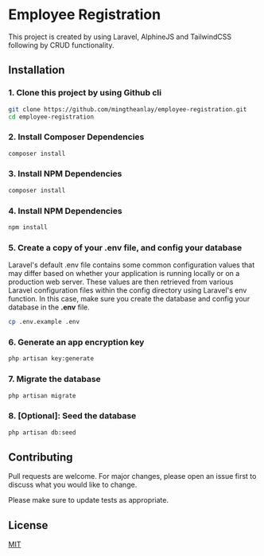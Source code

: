 # Employee Registration

This project is created by using Laravel, AlphineJS and TailwindCSS following by CRUD functionality.

## Installation

### 1. Clone this project by using Github cli

```bash
git clone https://github.com/mingtheanlay/employee-registration.git
cd employee-registration
```

### 2. Install Composer Dependencies

```bash
composer install
```

### 3. Install NPM Dependencies

```bash
composer install
```

### 4. Install NPM Dependencies

```bash
npm install
```

### 5. Create a copy of your .env file, and config your database

Laravel's default .env file contains some common configuration values that may differ based on whether your application is running locally or on a production web server. These values are then retrieved from various Laravel configuration files within the config directory using Laravel's env function. In this case, make sure you create the database and config your database in the **.env** file.

```bash
cp .env.example .env
```

### 6. Generate an app encryption key

```bash
php artisan key:generate
```

### 7. Migrate the database

```bash
php artisan migrate
```

### 8. [Optional]: Seed the database

```bash
php artisan db:seed
```

## Contributing
Pull requests are welcome. For major changes, please open an issue first to discuss what you would like to change.

Please make sure to update tests as appropriate.

## License
[MIT](https://choosealicense.com/licenses/mit/)
